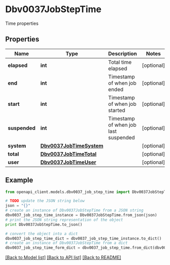 # Dbv0037JobStepTime

Time properties

## Properties
Name | Type | Description | Notes
------------ | ------------- | ------------- | -------------
**elapsed** | **int** | Total time elapsed | [optional] 
**end** | **int** | Timestamp of when job ended | [optional] 
**start** | **int** | Timestamp of when job started | [optional] 
**suspended** | **int** | Timestamp of when job last suspended | [optional] 
**system** | [**Dbv0037JobTimeSystem**](Dbv0037JobTimeSystem.md) |  | [optional] 
**total** | [**Dbv0037JobTimeTotal**](Dbv0037JobTimeTotal.md) |  | [optional] 
**user** | [**Dbv0037JobTimeUser**](Dbv0037JobTimeUser.md) |  | [optional] 

## Example

```python
from openapi_client.models.dbv0037_job_step_time import Dbv0037JobStepTime

# TODO update the JSON string below
json = "{}"
# create an instance of Dbv0037JobStepTime from a JSON string
dbv0037_job_step_time_instance = Dbv0037JobStepTime.from_json(json)
# print the JSON string representation of the object
print Dbv0037JobStepTime.to_json()

# convert the object into a dict
dbv0037_job_step_time_dict = dbv0037_job_step_time_instance.to_dict()
# create an instance of Dbv0037JobStepTime from a dict
dbv0037_job_step_time_form_dict = dbv0037_job_step_time.from_dict(dbv0037_job_step_time_dict)
```
[[Back to Model list]](../README.md#documentation-for-models) [[Back to API list]](../README.md#documentation-for-api-endpoints) [[Back to README]](../README.md)


